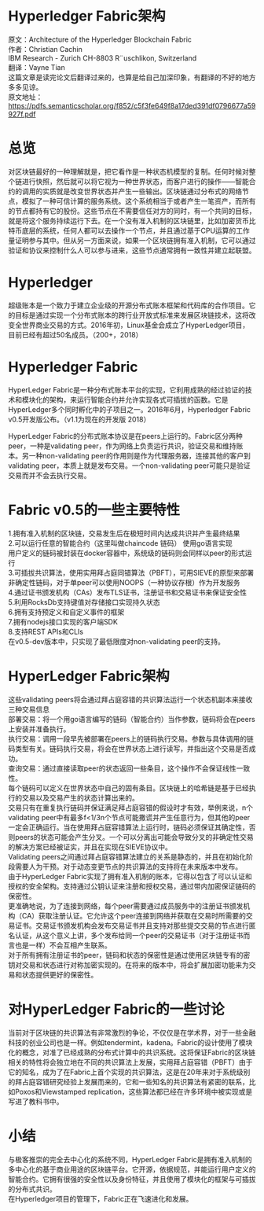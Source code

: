 # Hyperledger Fabric架构
原文：Architecture of the Hyperledger Blockchain Fabric  
作者：Christian Cachin  
IBM Research - Zurich CH-8803 R¨uschlikon, Switzerland  
翻译：Vayne Tian  
这篇文章是读完论文后翻译过来的，也算是给自己加深印象，有翻译的不好的地方多多见谅。  
原文地址：https://pdfs.semanticscholar.org/f852/c5f3fe649f8a17ded391df0796677a59927f.pdf

# 总览  
对区块链最好的一种理解就是，把它看作是一种状态机模型的复制。任何时候对整个链进行快照，然后就可以将它视为一种世界状态，而客户进行的操作——智能合约的调用的实质就是改变世界状态并产生一些输出。区块链通过分布式的网络节点，模拟了一种可信计算的服务系统。这个系统相当于或者产生一笔资产，而所有的节点都持有它的股份。这些节点在不需要信任对方的同时，有一个共同的目标，就是将这个服务持续运行下去。在一个没有准入机制的区块链里，比如加密货币比特币底层的系统，任何人都可以去操作一个节点，并且通过基于CPU运算的工作量证明参与其中。但从另一方面来说，如果一个区块链拥有准入机制，它可以通过验证和协议来控制什么人可以参与进来，这些节点通常拥有一致性并建立起联盟。

# Hyperledger
超级账本是一个致力于建立企业级的开源分布式账本框架和代码库的合作项目。它的目标是通过实现一个分布式账本的跨行业开放式标准来发展区块链技术，这将改变全世界商业交易的方式。2016年初，Linux基金会成立了HyperLedger项目，目前已经有超过50名成员。（200+，2018）

# Hyperledger Fabric
HyperLedger Fabric是一种分布式账本平台的实现，它利用成熟的经过验证的技术和模块化的架构，来运行智能合约并允许实现各式可插拔的函数。它是 HyperLedger多个同时孵化中的子项目之一。2016年6月，Hyperledger Fabric v0.5开发版公布。（v1.1为现在的开发版 2018）

HyperLedger Fabric的分布式账本协议是在peers上运行的。Fabric区分两种peer，一种是validating peer，作为网络上负责运行共识，验证交易和维持账本。另一种non-validating peer的作用则是作为代理服务器，连接其他的客户到validating peer，本质上就是发布交易。一个non-validating peer可能只是验证交易而并不会去执行交易。
	
# Fabric v0.5的一些主要特性

1.拥有准入机制的区块链，交易发生后在极短时间内达成共识并产生最终结果  
2.可以运行任意的智能合约（这里叫做chaincode 链码） 使用go语言实现  
用户定义的链码被封装在docker容器中，系统级的链码则会同样以peer的形式运行  
3.可插拔共识算法，使用实用拜占庭同错算法（PBFT），可用SIEVE的原型来部署非确定性链码，对于单peer可以使用NOOPS（一种协议存根）作为开发服务  
4.通过证书颁发机构（CAs）发布TLS证书，注册证书和交易证书来保证安全性  
5.利用RocksDb支持键值对存储接口实现持久状态  
6.拥有支持预定义和自定义事件的框架  
7.拥有nodejs接口实现的客户端SDK  
8.支持REST APIs和CLIs  
在v0.5-dev版本中，只实现了最低限度对non-validating peer的支持。  


# HyperLedger Fabric架构
	
这些validating peers将会通过拜占庭容错的共识算法运行一个状态机副本来接收三种交易信息  
部署交易：将一个用go语言编写的链码（智能合约）当作参数，链码将会在peers上安装并准备执行。  
执行交易：调用一段早先被部署在peers上的链码执行交易。参数与具体调用的链码类型有关。链码执行交易，将会在世界状态上进行读写，并指出这个交易是否成功。  
查询交易：通过直接读取peer的状态返回一些条目，这个操作不会保证线性一致性。  
每个链码可以定义在世界状态中自己的固有条目。区块链上的哈希链是基于已经执行的交易以及交易产生的状态计算出来的。  
交易只有在重复执行链码并保证满足拜占庭容错的假设时才有效，举例来说，n个validating peer中有最多f<1/3n个节点可能撒谎并产生任意行为，但其他的peer一定会正确运行。当在使用拜占庭容错算法上运行时，链码必须保证其确定性，否则peers的状态可能会产生分叉。一个可以分离出可能会导致分叉的非确定性交易的解决方案已经被证实，并且在实现在SIEVE协议中。  
Validating peers之间通过拜占庭容错算法建立的关系是静态的，并且在初始化阶段需要人为干预。对于动态变更节点的共识算法的支持将在未来版本中发布。  
由于HyperLedger Fabric实现了拥有准入机制的账本，它得以包含了可以认证和授权的安全架构。支持通过公钥认证来注册和授权交易，通过带内加密保证链码的保密性。   
更准确地说，为了连接到网络，每个peer需要通过成员服务中的注册证书颁发机构（CA）获取注册认证。它允许这个peer连接到网络并获取在交易时所需要的交易证书。交易证书颁发机构会发布交易证书并且支持对那些提交交易的节点进行匿名认证，从这个意义上讲，多个发布给同一个peer的交易证书（对于注册证书而言也是一样）不会互相产生联系。  
对于所有拥有注册证书的peer，链码和状态的保密性是通过使用区块链专有的密钥对交易和状态进行对称加密实现的。在将来的版本中，将会扩展加密功能来为交易和状态提供更好的保密性。  


# 对HyperLedger Fabric的一些讨论
当前对于区块链的共识算法有非常激烈的争论，不仅仅是在学术界，对于一些金融科技的创业公司也是一样。例如tendermint，kadena。Fabric的设计使用了模块化的概念，对准了已经成熟的分布式计算中的共识系统。这将保证Fabric的区块链相关的特性将会独立地在不同的共识算法上发展，实用拜占庭容错（PBFT）由于它的知名，成为了在Fabric上首个实现的共识算法，这是在20年来对于系统级别的拜占庭容错研究经验上发展而来的，它和一些知名的共识算法有紧密的联系，比如Poxos和Viewstamped replication，这些算法都已经在许多环境中被实现或是写进了教科书中。

# 小结

与极客推崇的完全去中心化的系统不同，HyperLedger Fabric是拥有准入机制的多中心化的基于商业用途的区块链平台。它开源，依据规范，并能运行用户定义的智能合约。它拥有很强的安全性以及身份特征，并且使用了模块化的框架与可插拔的分布式共识。  
在Hyperledger项目的管理下，Fabric正在飞速进化和发展。  
